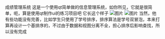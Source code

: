 成绩管理系统
这是一个使用qt简单做的信息管理系统，如你所见，它就是很简单，呃，算是使用qt制作ui的练习项目吧
它长这个样子
![图片](https://github.com/Aidener/QtGradeManage/assets/86001568/7466ebb5-70d5-4bed-b21e-38532ae0a673)
![图片](https://github.com/Aidener/QtGradeManage/assets/86001568/e06698b2-b6ea-4164-965c-f7da81c0389e)
当然，他有些功能没有完善，比如学生只使用了学号排序，排序算法是学号双冒泡，本来打算再设计一个基排序的，不过由于数据和视图分离不全，担心排序后影响查找，所以没有完成
